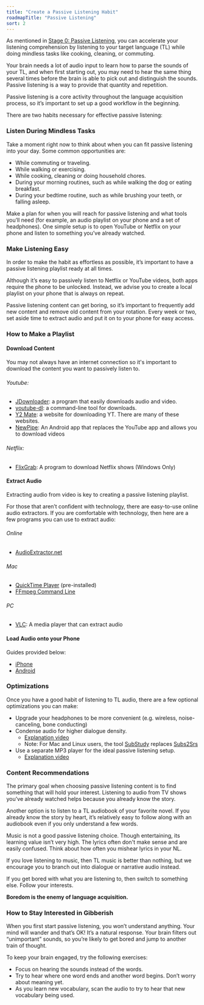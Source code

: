 ```yaml
---
title: "Create a Passive Listening Habit"
roadmapTitle: "Passive Listening"
sort: 2
---
```


As mentioned in [Stage 0: Passive Listening][stage-0-passive-listening], you can accelerate your listening comprehension by listening to your target language (TL) while doing mindless tasks like cooking, cleaning, or commuting.

Your brain needs a lot of audio input to learn how to parse the sounds of your TL, and when first starting out, you may need to hear the same thing several times before the brain is able to pick out and distinguish the sounds.
Passive listening is a way to provide that quantity and repetition.

Passive listening is a core activity throughout the language acquisition process, so it’s important to set up a good workflow in the beginning.

There are two habits necessary for effective passive listening:

### Listen During Mindless Tasks

Take a moment right now to think about when you can fit passive listening into your day.
Some common opportunities are:

- While commuting or traveling.
- While walking or exercising.
- While cooking, cleaning or doing household chores.
- During your morning routines, such as while walking the dog or eating breakfast.
- During your bedtime routine, such as while brushing your teeth, or falling asleep.

Make a plan for when you will reach for passive listening and what tools you’ll need (for example, an audio playlist on your phone and a set of headphones).
One simple setup is to open YouTube or Netflix on your phone and listen to something you’ve already watched.

### Make Listening Easy

In order to make the habit as effortless as possible, it’s important to have a passive listening playlist ready at all times.

Although it’s easy to passively listen to Netflix or YouTube videos, both apps require the phone to be unlocked.
Instead, we advise you to create a local playlist on your phone that is always on repeat.

Passive listening content can get boring, so it’s important to frequently add new content and remove old content from your rotation.
Every week or two, set aside time to extract audio and put it on to your phone for easy access.

### How to Make a Playlist

#### Download Content
You may not always have an internet connection so it's important to download the content you want to passively listen to.

###### Youtube:

- [JDownloader][tool-jdownloader]: a program that easily downloads audio and video.
- [youtube-dl][tool-youtube-dl]: a command-line tool for downloads.
- [Y2 Mate][tool-youtube-dl-online]: a website for downloading YT. There are many of these websites.
- [NewPipe][tool-newpipe]: An Android app that replaces the YouTube app and allows you to download videos

###### Netflix:
- [FlixGrab][tool-flixgrab]: A program to download Netflix shows (Windows Only)

#### Extract Audio
Extracting audio from video is key to creating a passive listening playlist.

For those that aren’t confident with technology, there are easy-to-use online audio extractors.
If you are comfortable with technology, then here are a few programs you can use to extract audio:

###### Online
- [AudioExtractor.net][tool-audioextractor]

###### Mac
- [QuickTime Player][howto-extract-with-quicktime] (pre-installed)
- [FFmpeg Command Line][tool-ffmpeg]

###### PC
- [VLC][tool-vlc]: A media player that can extract audio

#### Load Audio onto your Phone
Guides provided below:
- [iPhone][howto-download-iphone]
- [Android][howto-download-android]

### Optimizations
Once you have a good habit of listening to TL audio, there are a few optional optimizations you can make:

* Upgrade your headphones to be more convenient (e.g. wireless, noise-canceling, bone conducting)
* Condense audio for higher dialogue density.
  * [Explanation video][howto-optimize-passive-immersion]
  * Note: For Mac and Linux users, the tool [SubStudy][tool-substudy] replaces [Subs2Srs][tool-subs2srs]
* Use a separate MP3 player for the ideal passive listening setup.
  * [Explanation video][howto-separate-passive-device]

### Content Recommendations

The primary goal when choosing passive listening content is to find something that will hold your interest.
Listening to audio from TV shows you’ve already watched helps because you already know the story.

Another option is to listen to a TL audiobook of your favorite novel.
If you already know the story by heart, it’s relatively easy to follow along with an audiobook even if you only understand a few words.

Music is not a good passive listening choice.
Though entertaining, its learning value isn’t very high.
The lyrics often don't make sense and are easily confused.
Think about how often you mishear lyrics in your NL.

If you love listening to music, then TL music is better than nothing, but we encourage you to branch out into dialogue or narrative audio instead.

If you get bored with what you are listening to, then switch to something else.
Follow your interests.

**Boredom is the enemy of language acquisition.**

### How to Stay Interested in Gibberish

When you first start passive listening, you won’t understand anything.
Your mind will wander and that’s OK! It’s a natural response.
Your brain filters out “unimportant” sounds, so you’re likely to get bored and jump to another train of thought.

To keep your brain engaged, try the following exercises:
- Focus on hearing the sounds instead of the words.
- Try to hear where one word ends and another word begins.
Don’t worry about meaning yet.
- As you learn new vocabulary, scan the audio to try to hear that new vocabulary being used.

[stage-0-passive-listening]: /roadmap/stage-0/c/passive-listening
[howto-condense-audio]: https://www.youtube.com/watch?v=QOLTeO-uCYU
[howto-download-android]: https://support.google.com/googleplaymusic/answer/1101500?hl=en
[howto-download-iphone]: https://www.businessinsider.com/how-to-download-music-audio-files-on-iphone
[howto-extract-with-quicktime]: https://www.idownloadblog.com/2019/01/18/extract-audio-from-video-iphone-ipad-mac/
[howto-optimize-passive-immersion]: https://www.youtube.com/watch?v=QOLTeO-uCYU
[howto-separate-passive-device]: https://www.youtube.com/watch?v=6UqaJ8gmTGg
[tool-audioextractor]: https://audio-extractor.net/
[tool-ffmpeg]: https://ffmpeg.org/
[tool-flixgrab]: https://www.flixgrab.com/
[tool-jdownloader]: https://jdownloader.org/download/index
[tool-newpipe]: https://newpipe.schabi.org/
[tool-subs2srs]: http://subs2srs.sourceforge.net/
[tool-substudy]: http://www.randomhacks.net/substudy/
[tool-vlc]: https://www.videolan.org/vlc/
[tool-youtube-dl]: https://youtube-dl.org/
[tool-youtube-dl-online]: https://y2mate.guru/
